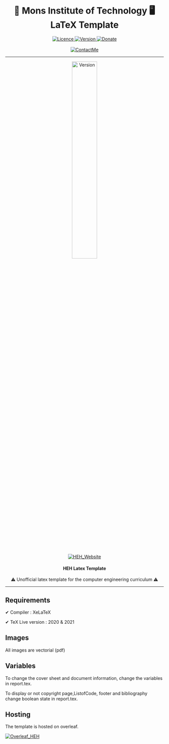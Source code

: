 <h1 align="center">
  🚀 Mons Institute of Technology 🖥️</br>
  LaTeX Template 
</h1>

<p align="center">
  <a href="#">
    <img src="https://img.shields.io/github/license/GitWatin/HEH_Latex_Template" alt="Licence">
  </a>

  <a href="#">
    <img src="https://img.shields.io/github/v/release/GitWatin/HEH_Latex_Template" alt="Version">
  </a>

  <a href="https://www.paypal.me/valentindenis  " target="blank">
    <img src="https://img.shields.io/badge/Donate-PayPal-green.svg" alt="Donate">
  </a>
  </br>
  </br>
  <a href="mailto:github@valdenis.be">
    <img src="https://img.shields.io/badge/Contact%20me-github%40valdenis.be-informational" alt="ContactMe">
  </a>
<p>

---

<p align="center">
<img src="https://www.valdenis.be/images/icones/heh_tech.png" width=40% alt="Version">
</br>
    <a href="https://www.heh.be" target="blank">
    <img src="https://img.shields.io/badge/HEH%20Website-Click%20here-red" alt="HEH_Website">
  </a>
</br>

<h4 align="center"> HEH Latex Template </h4>
<p align="center">⚠️ Unofficial latex template for the computer engineering curriculum ⚠️</p>

</p>
</p>

---


## Requirements

  ✔ Compiler : XeLaTeX

  ✔ TeX Live version : 2020 & 2021</br>

## Images

All images are vectorial (pdf)

## Variables 

To change the cover sheet and document information, change the variables in report.tex.

To display or not copyright page,ListofCode, footer and bibliography change boolean state in report.tex.

## Hosting

The template is hosted on overleaf. 

<a href="https://www.overleaf.com/read/zwyqkzhqkkcy" target="blank">
  <img src="https://img.shields.io/badge/Redirect%20to%20%3A-Overleaf%20Read--Only-green" alt="Overleaf_HEH">
 </a>

